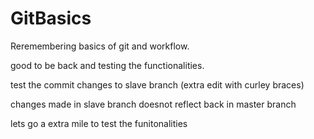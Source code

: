 # GitBasics
Reremembering basics of git and workflow.

good to be back and testing the functionalities.

test the commit changes to slave branch (extra edit with curley braces)

changes made in slave branch doesnot reflect back in master branch

lets go a extra mile to test the funitonalities
